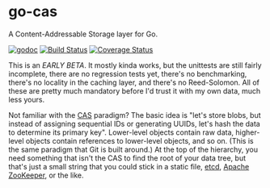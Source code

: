# go-cas
A Content-Addressable Storage layer for Go.

[![godoc](https://chronos-tachyon.net/img/godoc-badge.svg)](https://godoc.org/cloud9.tools/go/cas)
[![Build Status](https://travis-ci.org/cloud9-tools/go-cas.svg)](https://travis-ci.org/cloud9-tools/go-cas)
[![Coverage Status](https://coveralls.io/repos/cloud9-tools/go-cas/badge.svg)](https://coveralls.io/r/cloud9-tools/go-cas)

This is an *EARLY BETA*.  It mostly kinda works, but the unittests are still
fairly incomplete, there are no regression tests yet, there's no benchmarking,
there's no locality in the caching layer, and there's no Reed-Solomon.  All of
these are pretty much mandatory before I'd trust it with my own data, much
less yours.

Not familiar with the [CAS][wiki] paradigm?  The basic idea is "let's store
blobs, but instead of assigning sequential IDs or generating UUIDs, let's hash
the data to determine its primary key".  Lower-level objects contain raw data,
higher-level objects contain references to lower-level objects, and so on.
(This is the same paradigm that Git is built around.)  At the top of the
hierarchy, you need something that isn't the CAS to find the root of your data
tree, but that's just a small string that you could stick in a static file,
[etcd][etcd], [Apache ZooKeeper][zoo], or the like.


[wiki]: http://en.wikipedia.org/wiki/Content-addressable_storage "Content-addressable storage"
[zoo]: https://zookeeper.apache.org/
[etcd]: https://github.com/coreos/etcd
